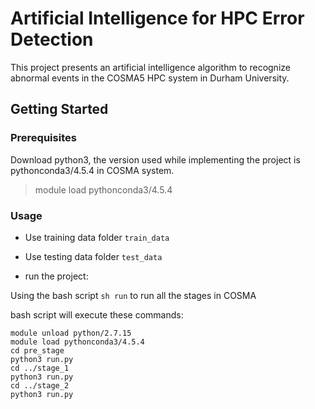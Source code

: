 #   Artificial Intelligence for HPC Error Detection
This project presents an artificial intelligence algorithm to recognize abnormal events in the COSMA5 HPC system in Durham University.

##  Getting Started 

### Prerequisites
Download python3, the version used while implementing the project is pythonconda3/4.5.4 in COSMA system. 
> module load pythonconda3/4.5.4

### Usage

- Use training data folder `train_data`
- Use testing data folder `test_data`

- run the project:

Using the bash script `sh run` to run all the stages in COSMA

bash script will execute these commands:

```
module unload python/2.7.15
module load pythonconda3/4.5.4
cd pre_stage
python3 run.py
cd ../stage_1
python3 run.py
cd ../stage_2
python3 run.py
```

